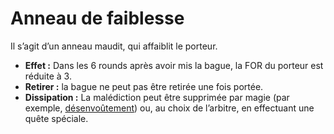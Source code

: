 # Anneau de faiblesse


Il s’agit d’un anneau maudit, qui affaiblit le porteur.

  - **Effet :** Dans les 6 rounds après avoir mis la bague, la FOR du
    porteur est réduite à 3.
  - **Retirer :** la bague ne peut pas être retirée une fois portée.
  - **Dissipation :** La malédiction peut être supprimée par magie (par
    exemple,
    [désenvoûtement](/Désenvoûtement_\(Envoûtement\)\(C\) "wikilink"))
    ou, au choix de l’arbitre, en effectuant une quête spéciale.